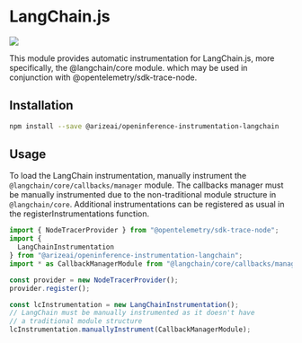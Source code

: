 # LangChain.js

[![](https://badge.fury.io/js/@arizeai%2Fopeninference-instrumentation-langchain.svg)](https://www.npmjs.com/package/@arizeai/openinference-instrumentation-langchain)

This module provides automatic instrumentation for LangChain.js, more specifically, the @langchain/core module. which may be used in conjunction with @opentelemetry/sdk-trace-node.

## Installation

```bash
npm install --save @arizeai/openinference-instrumentation-langchain
```

## Usage

To load the LangChain instrumentation, manually instrument the `@langchain/core/callbacks/manager` module. The callbacks manager must be manually instrumented due to the non-traditional module structure in `@langchain/core`. Additional instrumentations can be registered as usual in the registerInstrumentations function.

```typescript
import { NodeTracerProvider } from "@opentelemetry/sdk-trace-node";
import { 
  LangChainInstrumentation 
} from "@arizeai/openinference-instrumentation-langchain";
import * as CallbackManagerModule from "@langchain/core/callbacks/manager";

const provider = new NodeTracerProvider();
provider.register();

const lcInstrumentation = new LangChainInstrumentation();
// LangChain must be manually instrumented as it doesn't have 
// a traditional module structure
lcInstrumentation.manuallyInstrument(CallbackManagerModule);

```
